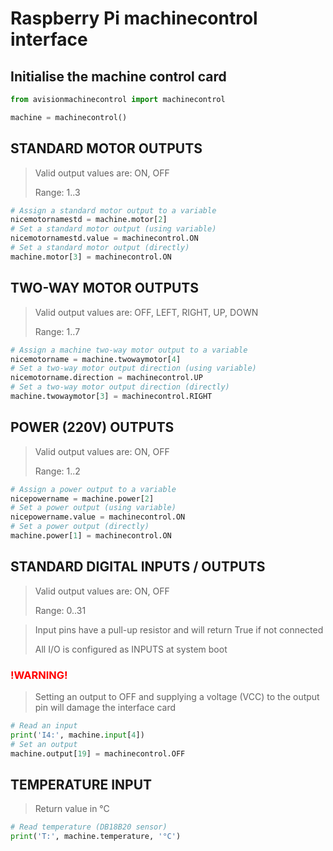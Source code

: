 # Raspberry Pi machinecontrol interface
 
## Initialise the machine control card

```python
from avisionmachinecontrol import machinecontrol

machine = machinecontrol()
```

## STANDARD MOTOR OUTPUTS
> Valid output values are: ON, OFF
>
> Range: 1..3

```python
# Assign a standard motor output to a variable
nicemotornamestd = machine.motor[2]
# Set a standard motor output (using variable)
nicemotornamestd.value = machinecontrol.ON
# Set a standard motor output (directly)
machine.motor[3] = machinecontrol.ON
```

## TWO-WAY MOTOR OUTPUTS
> Valid output values are: OFF, LEFT, RIGHT, UP, DOWN
>
> Range: 1..7

```python
# Assign a machine two-way motor output to a variable
nicemotorname = machine.twowaymotor[4]
# Set a two-way motor output direction (using variable)
nicemotorname.direction = machinecontrol.UP
# Set a two-way motor output direction (directly)
machine.twowaymotor[3] = machinecontrol.RIGHT
```

## POWER (220V) OUTPUTS
> Valid output values are: ON, OFF
>
> Range: 1..2

```python
# Assign a power output to a variable
nicepowername = machine.power[2]
# Set a power output (using variable)
nicepowername.value = machinecontrol.ON
# Set a power output (directly)
machine.power[1] = machinecontrol.ON
```

## STANDARD DIGITAL INPUTS / OUTPUTS
> Valid output values are: ON, OFF
>
> Range: 0..31

> Input pins have a pull-up resistor and
> will return True if not connected
>
> All I/O is configured as INPUTS at
> system boot

### <font color="red">**!WARNING!**</font>
> Setting an output to OFF and supplying 
> a voltage (VCC) to the output pin will
> damage the interface card

```python
# Read an input
print('I4:', machine.input[4])
# Set an output
machine.output[19] = machinecontrol.OFF
```

## TEMPERATURE INPUT
> Return value in °C

```python
# Read temperature (DB18B20 sensor)
print('T:', machine.temperature, '°C')
```

